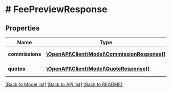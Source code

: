 # # FeePreviewResponse

## Properties

Name | Type | Description | Notes
------------ | ------------- | ------------- | -------------
**commissions** | [**\OpenAPI\Client\Model\CommissionResponse[]**](CommissionResponse.md) | An array of commissions. | [optional]
**quotes** | [**\OpenAPI\Client\Model\QuoteResponse[]**](QuoteResponse.md) | An array of quotes. | [optional]

[[Back to Model list]](../../README.md#models) [[Back to API list]](../../README.md#endpoints) [[Back to README]](../../README.md)
